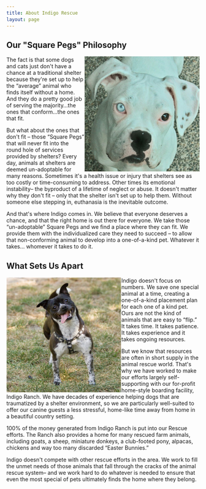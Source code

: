 ```yaml
---
title: About Indigo Rescue
layout: page
---
```


## Our "Square Pegs" Philosophy

<img align="right" width="300" height="300" src="/assets/images/aboutus1.jpg">

The fact is that some dogs and cats just don't have a chance at a traditional shelter because they're set up to help the “average” animal who finds itself without a home. And they do a pretty good job of serving the majority…the ones that conform…the ones that fit.

But what about the ones that don't fit – those “Square Pegs” that will never fit into the round hole of services provided by shelters? Every day, animals at shelters are deemed un-adoptable for many reasons. Sometimes it's a health issue or injury that shelters see as too costly or time-consuming to address. Other times its emotional instability– the byproduct of a lifetime of neglect or abuse. It doesn't matter why they don't fit – only that the shelter isn't set up to help them. Without someone else stepping in, euthanasia is the inevitable outcome.

And that's where Indigo comes in. We believe that everyone deserves a chance, and that the right home is out there for everyone. We take those “un-adoptable” Square Pegs and we find a place where they can fit. We provide them with the individualized care they need to succeed – to allow that non-conforming animal to develop into a one-of-a-kind pet. Whatever it takes… whomever it takes to do it.

## What Sets Us Apart

<img align="left" width="300" height="300" src="/assets/images/aboutus2.png">

Indigo doesn't focus on numbers. We save one special animal at a time, creating a one-of-a-kind placement plan for each one of a kind pet. Ours are not the kind of animals that are easy to “flip.” It takes time. It takes patience. It takes experience and it takes ongoing resources.

But we know that resources are often in short supply in the animal rescue world. That's why we have worked to make our efforts largely self-supporting with our for-profit home-style boarding facility, Indigo Ranch. We have decades of experience helping dogs that are traumatized by a shelter environment, so we are particularly well-suited to offer our canine guests a less stressful, home-like time away from home in a beautiful country setting.

100% of the money generated from Indigo Ranch is put into our Rescue efforts. The Ranch also provides a home for many rescued farm animals, including goats, a sheep, miniature donkeys, a club-footed pony, alpacas, chickens and way too many discarded “Easter Bunnies.”

Indigo doesn't compete with other rescue efforts in the area. We work to fill the unmet needs of those animals that fall through the cracks of the animal rescue system– and we work hard to do whatever is needed to ensure that even the most special of pets ultimately finds the home where they belong.
